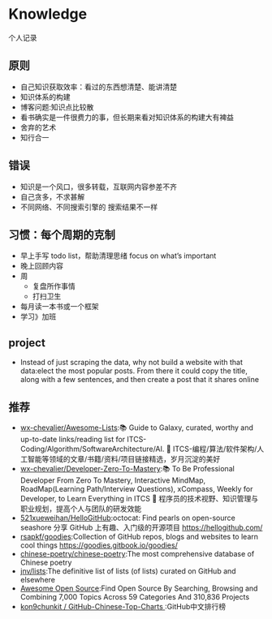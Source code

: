 # Knowledge

个人记录

## 原则

* 自己知识获取效率：看过的东西想清楚、能讲清楚
* 知识体系的构建
* 博客问题:知识点比较散
* 看书确实是一件很费力的事，但长期来看对知识体系的构建大有裨益
* 舍弃的艺术
* 知行合一

## 错误

* 知识是一个风口，很多转载，互联网内容参差不齐
* 自己贪多，不求甚解
* 不同网络、不同搜索引擎的 搜索结果不一样

## 习惯：每个周期的克制

* 早上手写 todo list，帮助清理思绪 focus on what’s important
* 晚上回顾内容
* 周
	- 复盘所作事情
	- 打扫卫生
* 每月读一本书或一个框架
* 学习》加班

## project

* Instead of just scraping the data, why not build a website with that data:elect the most popular posts. From there it could copy the title, along with a few sentences, and then create a post that it shares online

## 推荐

* [wx-chevalier/Awesome-Lists](https://github.com/wx-chevalier/Awesome-Lists):📚 Guide to Galaxy, curated, worthy and up-to-date links/reading list for ITCS-Coding/Algorithm/SoftwareArchitecture/AI. 💫 ITCS-编程/算法/软件架构/人工智能等领域的文章/书籍/资料/项目链接精选，岁月沉淀的美好
* [wx-chevalier/Developer-Zero-To-Mastery](https://github.com/wx-chevalier/Developer-Zero-To-Mastery):📚 To Be Professional Developer From Zero To Mastery, Interactive MindMap, RoadMap(Learning Path/Interview Questions), xCompass, Weekly for Developer, to Learn Everything in ITCS 💫 程序员的技术视野、知识管理与职业规划，提高个人与团队的研发效能
* [521xueweihan/HelloGitHub](https://github.com/521xueweihan/HelloGitHub):octocat: Find pearls on open-source seashore 分享 GitHub 上有趣、入门级的开源项目 https://hellogithub.com/
* [rsapkf/goodies](https://github.com/rsapkf/goodies):Collection of GitHub repos, blogs and websites to learn cool things https://goodies.gitbook.io/goodies/
* [chinese-poetry/chinese-poetry](https://github.com/chinese-poetry/chinese-poetry):The most comprehensive database of Chinese poetry
* [jnv/lists](https://github.com/jnv/lists):The definitive list of lists (of lists) curated on GitHub and elsewhere
* [Awesome Open Source](https://awesomeopensource.com/):Find Open Source By Searching, Browsing and Combining 7,000 Topics Across 59 Categories And 310,836 Projects
* [ kon9chunkit / GitHub-Chinese-Top-Charts ](https://github.com/kon9chunkit/GitHub-Chinese-Top-Charts):GitHub中文排行榜
